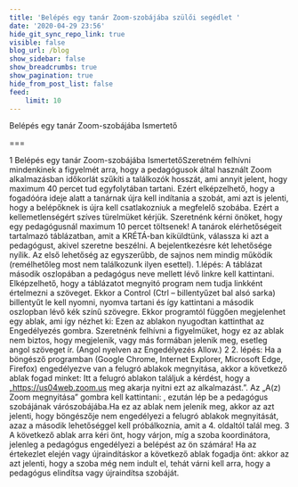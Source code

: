 ```yaml
---
title: 'Belépés egy tanár Zoom-szobájába szülői segédlet '
date: '2020-04-29 23:56'
hide_git_sync_repo_link: true
visible: false
blog_url: /blog
show_sidebar: false
show_breadcrumbs: true
show_pagination: true
hide_from_post_list: false
feed:
    limit: 10
---
```


Belépés egy tanár Zoom-szobájába 
Ismertető

===


1 Belépés egy tanár Zoom-szobájába IsmertetőSzeretném  felhívni  mindenkinek  a  figyelmét  arra,  hogy  a  pedagógusok  által  használt Zoom  alkalmazásban  időkorlát  szűkíti  a  találkozók  hosszát,  ami  annyit  jelent,  hogy maximum 40 percet tud egyfolytában tartani. Ezért elképzelhető, hogy a fogadóóra ideje alatt a tanárnak újra kell indítania a szobát, ami azt is jelenti, hogy a belépőknek is újra kell  csatlakozniuk  a  megfelelő  szobába.  Ezért  a  kellemetlenségért  szíves  türelmüket kérjük. Szeretnénk kérni önöket, hogy egy pedagógusnál maximum 10 percet töltsenek! A tanárok elérhetőségeit tartalmazó táblázatban, amit a KRÉTÁ-ban kiküldtünk, válassza ki azt a pedagógust, akivel szeretne beszélni. A bejelentkezésre két lehetősége nyílik. Az  első  lehetőség  az  egyszerűbb,  de  sajnos  nem  mindig  működik  (remélhetőleg  most  nem találkozunk ilyen esettel).  1.lépés:  A táblázat második oszlopában  a pedagógus neve mellett lévő linkre kell kattintani. Elképzelhető,  hogy  a  táblázatot  megnyitó  program  nem  tudja  linkként  értelmezni  a szöveget. Ekkor a Control (Ctrl – billentyűzet bal alsó sarka) billentyűt le kell nyomni, nyomva tartani és így kattintani a második oszlopban lévő kék színű szövegre. Ekkor programtól függően megjelenhet egy ablak, ami így nézhet ki: Ezen az ablakon nyugodtan kattinthat az Engedélyezés gombra. Szeretnénk  felhívni  a  figyelmüket,  hogy  ez  az  ablak  nem  biztos,  hogy  megjelenik, vagy  más  formában  jelenik  meg,  esetleg  angol  szöveget  ír.  (Angol  nyelven  az Engedélyezés Allow.) 
2 2. lépés: Ha  a  böngésző  programban  (Google  Chrome,  Internet  Explorer,  Microsoft  Edge, Firefox)  engedélyezve  van  a  felugró  ablakok  megnyitása,  akkor  a  következő  ablak fogad minket: Itt a felugró ablakon találjuk a kérdést, hogy a „https://us04web.zoom.us meg akarja nyitni ezt az alkalmazást.”. Az „A(z) Zoom megnyitása” gombra kell kattintani: , ezután lép be a pedagógus szobájának várószobájába.Ha ez az ablak nem jelenik meg, akkor az azt jelenti, hogy böngészője nem engedélyezi a felugró ablakok megnyitását, azaz a második lehetőséggel kell próbálkoznia, amit a 4. oldaltól talál meg. 
3 A  következő  ablak  arra  kéri  önt,  hogy  várjon,  míg  a  szoba  koordinátora,  jelenleg  a pedagógus engedélyezi a belépést az ön számára! Ha az értekezlet elején vagy újraindításkor a következő ablak fogadja önt: akkor  az  azt  jelenti,  hogy  a  szoba  még  nem  indult  el,  tehát  várni  kell  arra,  hogy  a pedagógus elindítsa vagy újraindítsa szobáját. 
